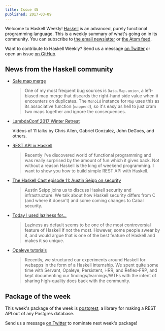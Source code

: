 ```yaml
---
title: Issue 45
published: 2017-03-09
---
```


Welcome to Haskell Weekly!
[Haskell](https://haskell-lang.org) is an advanced, purely functional programming language.
This is a weekly summary of what's going on in its community.
You can subscribe to [the email newsletter](https://news.us10.list-manage.com/subscribe?u=49a6a2e17b12be2c5c4dcb232&id=ffbbbbd930)
or [the Atom feed](/haskell-weekly.atom).

Want to contribute to Haskell Weekly?
Send us a message [on Twitter](https://twitter.com/haskellweekly)
or open an issue [on GitHub](https://github.com/haskellweekly/haskellweekly.github.io).

## News from the Haskell community

-   [Safe map merge](http://teh.id.au/posts/2017/03/03/map-merge/index.html)

    > One of my most frequent bug sources is `Data.Map.union`, a left-biased map merge that discards the right-hand side value when it encounters on duplicates. The `Monoid` instance for `Map` uses this as its associative function (`mappend`), so it's easy as hell to just cram two maps together and ignore the consequences.

-   [LambdaConf 2017 Winter Retreat](https://www.youtube.com/playlist?list=PL7DZ7q3nEWhy9wMify6MXW6F339W4g4Eo)

    Videos of 11 talks by Chris Allen, Gabriel Gonzalez, John DeGoes, and others.

-   [REST API in Haskell](http://maciek.io/rest-api-in-haskell/)

    > Recently I've discovered world of functional programming and was really surprised by the amount of fun which it gives back. Not without a reason Haskell is the king of weekend programming. I want to show you how to build simple REST API with Haskell.

-   [The Haskell Cast episode 11: Austin Seipp on security](http://www.haskellcast.com/episode/011-austin-seipp-on-security)

    > Austin Seipp joins us to discuss Haskell security and infrastructure. We talk about how Haskell security differs from C (and where it doesn't) and some coming changes to Cabal security.

-   [Today I used laziness for...](https://www.reddit.com/r/haskell/comments/5xge0v/today_i_used_laziness_for/)

    > Laziness as default seems to be one of the most controversial feature of Haskell if not the most. However, some people swear by it, and would argue that is one of the best feature of Haskell and makes it so unique.

-   [Opaleye tutorials](https://www.reddit.com/r/haskell/comments/5x35qa/opaleye_tutorials/)

    > Recently, we structured our experiments around Haskell for webapps in the form of a Haskell internship. We spent quite some time with Servant, Opaleye, Persistent, HRR, and Reflex-FRP, and kept documenting our findings/learnings/WTFs with the intent of sharing high-quality docs back with the community.

## Package of the week

This week's package of the week is [postgrest](https://hackage.haskell.org/package/postgrest),
a library for making a REST API out of any Postgres database.

Send us a message [on Twitter](https://twitter.com/haskellweekly) to nominate next week's package!
